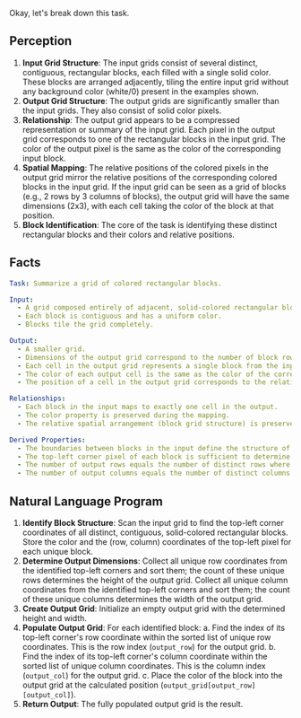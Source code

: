 Okay, let's break down this task.

## Perception

1.  **Input Grid Structure**: The input grids consist of several distinct, contiguous, rectangular blocks, each filled with a single solid color. These blocks are arranged adjacently, tiling the entire input grid without any background color (white/0) present in the examples shown.
2.  **Output Grid Structure**: The output grids are significantly smaller than the input grids. They also consist of solid color pixels.
3.  **Relationship**: The output grid appears to be a compressed representation or summary of the input grid. Each pixel in the output grid corresponds to one of the rectangular blocks in the input grid. The color of the output pixel is the same as the color of the corresponding input block.
4.  **Spatial Mapping**: The relative positions of the colored pixels in the output grid mirror the relative positions of the corresponding colored blocks in the input grid. If the input grid can be seen as a grid of blocks (e.g., 2 rows by 3 columns of blocks), the output grid will have the same dimensions (2x3), with each cell taking the color of the block at that position.
5.  **Block Identification**: The core of the task is identifying these distinct rectangular blocks and their colors and relative positions.

## Facts


```yaml
Task: Summarize a grid of colored rectangular blocks.

Input:
  - A grid composed entirely of adjacent, solid-colored rectangular blocks.
  - Each block is contiguous and has a uniform color.
  - Blocks tile the grid completely.

Output:
  - A smaller grid.
  - Dimensions of the output grid correspond to the number of block rows and block columns in the input grid's block arrangement.
  - Each cell in the output grid represents a single block from the input grid.
  - The color of each output cell is the same as the color of the corresponding block in the input.
  - The position of a cell in the output grid corresponds to the relative position (row, column) of the represented block within the input grid's block structure.

Relationships:
  - Each block in the input maps to exactly one cell in the output.
  - The color property is preserved during the mapping.
  - The relative spatial arrangement (block grid structure) is preserved.

Derived Properties:
  - The boundaries between blocks in the input define the structure of the output grid.
  - The top-left corner pixel of each block is sufficient to determine its color and its position within the block structure.
  - The number of output rows equals the number of distinct rows where blocks start.
  - The number of output columns equals the number of distinct columns where blocks start.
```


## Natural Language Program

1.  **Identify Block Structure**: Scan the input grid to find the top-left corner coordinates of all distinct, contiguous, solid-colored rectangular blocks. Store the color and the (row, column) coordinates of the top-left pixel for each unique block.
2.  **Determine Output Dimensions**: Collect all unique row coordinates from the identified top-left corners and sort them; the count of these unique rows determines the height of the output grid. Collect all unique column coordinates from the identified top-left corners and sort them; the count of these unique columns determines the width of the output grid.
3.  **Create Output Grid**: Initialize an empty output grid with the determined height and width.
4.  **Populate Output Grid**: For each identified block:
    a.  Find the index of its top-left corner's row coordinate within the sorted list of unique row coordinates. This is the row index (`output_row`) for the output grid.
    b.  Find the index of its top-left corner's column coordinate within the sorted list of unique column coordinates. This is the column index (`output_col`) for the output grid.
    c.  Place the color of the block into the output grid at the calculated position (`output_grid[output_row][output_col]`).
5.  **Return Output**: The fully populated output grid is the result.